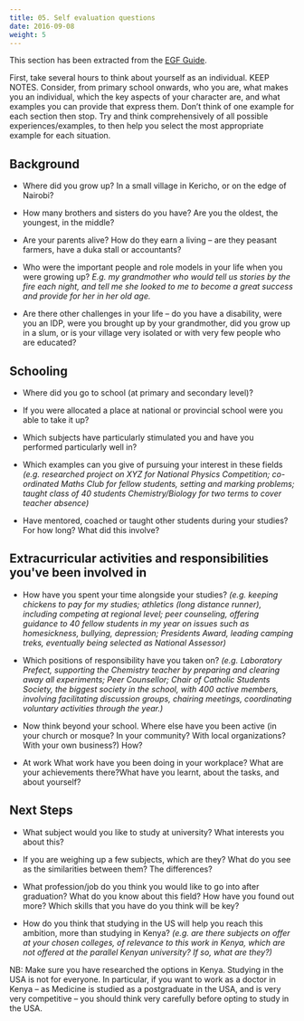 ```yaml
---
title: 05. Self evaluation questions
date: 2016-09-08
weight: 5
---
```


This section has been extracted from the [EGF Guide](https://drive.google.com/open?id=0BxcN6nrpsXL6eHlBUHBNaGdTZ00).

First, take several hours to think about yourself as an individual. KEEP NOTES. Consider, from primary school onwards, who you are, what makes you an individual, which the key aspects of your character are, and what examples you can provide that express them. Don’t think of one example for each section then stop. Try and think comprehensively of all possible experiences/examples, to then help you select the most appropriate example for each situation.

## Background

* Where did you grow up? In a small village in Kericho, or on the edge of Nairobi?

* How many brothers and sisters do you have? Are you the oldest, the youngest, in the middle?

* Are your parents alive?  How do they earn a living – are they peasant farmers, have a duka stall or accountants?

* Who were the important people and role models in your life when you were growing up?  *E.g. my grandmother who would tell us stories by the fire each night, and tell me she looked to me to become a great success and provide for her in her old age.*

* Are there other challenges in your life – do you have a disability, were you an IDP, were you brought up by your grandmother, did you grow up in a slum, or is your village very isolated or with very few people who are educated?

## Schooling

* Where did you go to school (at primary and secondary level)?

* If you were allocated a place at national or provincial school were you able to take it up?

* Which subjects have particularly stimulated you and have you performed particularly well in?

* Which examples can you give of pursuing your interest in these fields *(e.g. researched project on XYZ for National Physics Competition; co-ordinated Maths Club for fellow students, setting and marking problems; taught class of 40 students Chemistry/Biology for two terms to cover teacher absence)*

* Have mentored, coached or taught other students during your studies? For how long?  What did this involve?

## Extracurricular activities and responsibilities you've been involved in

* How have you spent your time alongside your studies? *(e.g. keeping chickens to pay for my studies;  athletics (long distance runner), including competing at regional level; peer counseling, offering guidance to 40 fellow students in my year on issues such as homesickness, bullying, depression;  Presidents Award, leading camping treks, eventually being selected as National Assessor)*

* Which positions of responsibility have you taken on? *(e.g. Laboratory Prefect, supporting the Chemistry teacher by preparing and clearing away all experiments; Peer Counsellor; Chair of Catholic Students Society, the biggest society in the school, with 400 active members, involving facilitating discussion groups, chairing meetings, coordinating voluntary activities through the year.)*

* Now think beyond your school. Where else have you been active (in your church or mosque? In your community? With local organizations? With your own business?) How?

* At work What work have you been doing in your workplace?  What are your achievements there?What have you learnt, about the tasks, and about yourself?

## Next Steps

* What subject would you like to study at university? What interests you about this?

* If you are weighing up a few subjects, which are they? What do you see as the similarities between them?  The differences?

* What profession/job do you think you would like to go into after graduation? What do you know about this field? How have you found out more? Which skills that you have do you think will be key?

* How do you think that studying in the US will help you reach this ambition, more than studying in Kenya? *(e.g. are there subjects on offer at your chosen colleges, of relevance to this work in Kenya, which are not offered at the parallel Kenyan university?  If so, what are they?)*

NB: Make sure you have researched the options in Kenya.  Studying in the USA is not for everyone. In particular, if you want to work as a doctor in Kenya – as Medicine is studied as a postgraduate in the USA, and is very very competitive – you should think very carefully before opting to study in the USA.
